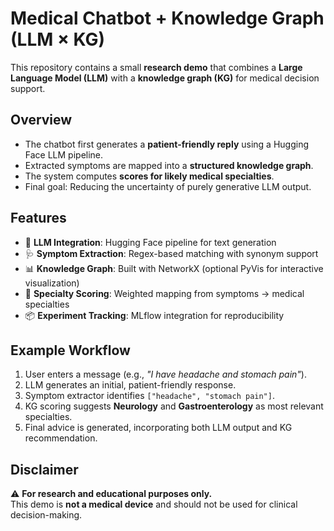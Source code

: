 # Medical Chatbot + Knowledge Graph (LLM × KG)

This repository contains a small **research demo** that combines a **Large Language Model (LLM)** with a **knowledge graph (KG)** for medical decision support.

## Overview
- The chatbot first generates a **patient-friendly reply** using a Hugging Face LLM pipeline.  
- Extracted symptoms are mapped into a **structured knowledge graph**.  
- The system computes **scores for likely medical specialties**.
-  Final goal: Reducing the uncertainty of purely generative LLM output.  

## Features
- 🤖 **LLM Integration**: Hugging Face pipeline for text generation  
- 🩺 **Symptom Extraction**: Regex-based matching with synonym support  
- 📊 **Knowledge Graph**: Built with NetworkX (optional PyVis for interactive visualization)  
- 🧮 **Specialty Scoring**: Weighted mapping from symptoms → medical specialties  
- 📦 **Experiment Tracking**: MLflow integration for reproducibility  

## Example Workflow
1. User enters a message (e.g., *"I have headache and stomach pain"*).  
2. LLM generates an initial, patient-friendly response.  
3. Symptom extractor identifies `["headache", "stomach pain"]`.  
4. KG scoring suggests **Neurology** and **Gastroenterology** as most relevant specialties.  
5. Final advice is generated, incorporating both LLM output and KG recommendation.

## Disclaimer
⚠️ **For research and educational purposes only.**  
This demo is **not a medical device** and should not be used for clinical decision-making.

